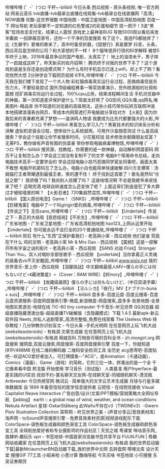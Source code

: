哔哩哔哩 (゜-゜)つロ 干杯~-bilibili
今日头条
西瓜视频 - 原头条视频, 唯一官方网站
网易云音乐
tvb直播-tvb翡翠台直播在线观看-tvb翡翠台在线直播网「高清」
NOW直播
优酷-这世界很酷
中国地图 - 中国卫星地图 - 中国高清航拍地图
百度一下
网址导航
老玩家都不一定知道的红色警戒2的彩蛋和细节
捏一把汗！3波“黑客”现场攻击支付宝，结果让人震惊
游戏史上最神圣BUG 导致5000观众看后突发羊癫疯
一招屏蔽百家号，还你一个干净的百度搜索
有了这个，我连PS都抛弃了！
比《生僻字》更难的歌来了，高中时备受折磨，《琵琶行》真是噩梦
抖音，头条，西瓜背后是怎样的公司？和大家想的不一样！
8个猫咪诡异行径的科学解释
被禁5年终于上映，2018年最具争议的国产电影，太真实了！
地上的油漆未干，男子摔了一跤就成这样了，昨天新买的佐丹奴啊！
腾讯终于对我的世界下手了？这个游戏到底是生存还是创造模式啊？
为什么有时手机显示已连上wifi，却上不了网？看完恍然大悟
2分钟学会下载网页视频 6不6_哔哩哔哩 (゜-゜)つロ 干杯~-bilibili
今天我在我们楼下发现了一个大人物
彩虹猫病毒真实运行全过程，恶搞病毒但是杀伤力大，不要轻易尝试
国外顶级编程赛事一等奖效果演示，世外桃源般的壮观和震撼
挖矿病毒实际运行全过程，100%cpu占用，结束进程瞬间复活
手机浏览器中的神器，第一次知道差评保护是什么？简直太好用了
QQ空间,QQ头像,qq网名,唯美图片-精品库
你不知道的浏览器的高级用法，这些小技巧带你玩转互联网冲浪
本地搭建浪漫表白网页，零成本内网穿透打开电脑就分享给对方
【火影】因为你 我后来的青春都充满了梦想——漩涡鸣人物语 我要成为比先代都要强大的火影_哔哩哔哩 (゜-゜)つロ 干杯~-bilibili
黑客怎么学习入门？黑客技术的知识体系分析和讲解
虚拟机安装全过程，想体验什么系统就用，可用作沙盒随意测试
什么是高级搜索？学会这个技能让你节省搜索时间，少花冤枉钱
技术修改余额跟朋友炫富？无需PS，教你做有声音有图的伪富豪
带你参观电脑病毒博物馆_哔哩哔哩 (゜-゜)つロ 干杯~-bilibili
搜资源，找教程，你需要的是一款神器，自动解析网盘密码
网页不让复制怎么办？学会这三招没有复制不了的文字
电脑8个常用命令总结，走向电脑技术高手一定要学会的
学会这招电脑小技巧恶搞同学室友同事吧，画面太美不敢想
电脑开机密码忘了怎么办，电脑小白也能简单快速破解
四川方言爆笑：汤姆猫打王者荣耀遇到最强王者，笑的遭不住！
终于找到这首歌了！歌名竟然叫“仓鼠之歌”！
我骄傲了吗？我向别人炫耀了吗？
这是啥情况啊 不会是我姥爷来收钱来了吧？
这喝完酒 地球自转速度怎么还变快了呢？
上面这哥们到底是犯了多大罪过才被砌墙里的啊？
【火影忍者】720集超然混剪_哔哩哔哩 (゜-゜)つロ 干杯~-bilibili
【国人原创电音】Game！（SNKS）_哔哩哔哩 (゜-゜)つロ 干杯~-bilibili
【巨硬鬼畜】电脑中了一个叫girigiri爱的病毒_哔哩哔哩 (゜-゜)つロ 干杯~-bilibili
【传说之下】无伤sans_哔哩哔哩 (゜-゜)つロ 干杯~-bilibili
【Undertale】传说之下 - 真正的大结局【慈悲结局】【不杀生】_哔哩哔哩 (゜-゜)つロ 干杯~-bilibili
广东省地图 - 广东省卫星地图 - 广东省高清航拍地图
hao123_上网从这里开始
【Undertale】你可能永远不会打全的20个普通结局_哔哩哔哩 (゜-゜)つロ 干杯~-bilibili
陨石 有什么“东西”正保护着我们 - 老高與小茉 - 西瓜视频
他们是谁 究竟在干什么 鸡的文明 - 老高與小茉 Mr & Mrs Gao - 西瓜视频
【震撼】这是一部解开所有宇宙之谜的影片 - 老高與小茉 - 西瓜视频
【SANS 对战 Frisk】Stronger Than You，双人对唱妙杀那些歌手 - 西瓜视频
【undertale】当你拿着正义灵魂的装备去vs不灭安戴因_哔哩哔哩 (゜-゜)つロ 干杯~-bilibili
www.pixiv.net
我的世界音乐-爱上你 - 西瓜视频
【泪腺挑战】中文翻唱最感人MV⭐僕らの手には何もないけど⭐《藏进繁星》⭐（Cover：RAM WIRE）【祈Inory】_哔哩哔哩 (゜-゜)つロ 干杯~-bilibili
【收藏级画质】僕らの手には何もないけど、（中日双语字幕）_哔哩哔哩 (゜-゜)つロ 干杯~-bilibili
【ヨルシカ】「夜行」MV【ナブナ/n-buna × suis】_哔哩哔哩 (゜-゜)つロ 干杯~-bilibili
盘多多-百度云盘-百度云搜索-百度云盘资源搜索-百度网盘搜索引擎-微盘,新浪微盘-网盘搜索_盘多多
街景地图-全景地图实景游览-地球在线
TIC-80 tiny computer
千千音乐-听见世界
QQ浏览器
超级直播隐藏港澳台版-超级直播TV破解版（含隐藏模式）下载 1.4.5 最新apk-新云软件园
Neets_你私人追剧管家_高清完整版_免费在线观看
The Useless Web
转存教程！几分钟教你识别盲文 - 今日头条 -手机光明网
在任意网页上玩飞机大战(websiteasteroids) - 有格调
文章生成器
在任意网页上玩飞机大战(websiteasteroids)-有格调
萌娘百科 万物皆可萌的百科全书 - zh.moegirl.org
网盘搜索
搜网盘,百度云搜索,网盘搜索-百度网盘搜索引擎
百度一下，你就知道
[81P/498MB
在线二维码解码器 二维码安全检测工具
全历史
acg港湾吧-百度贴吧--欢迎ACG爱好者加入，可打牌摸鱼--"ACG"，是Animation（卡通动画）、Comics（漫画）、Game（游戏）的简称，它的三位一体，拼凑出的是一个全
千亿像素看中国
邦戈猫
开始使用 学习音乐（测试版）
人类基准
用户Inyerface-最差实践的UI实验
叔叔不约-匿名聊天交友网-在线聊天室-同城随机聊天-漂流瓶
Artbreeder
今日热榜官网
微词云 · 简单强大的文字云艺术生成器
月球与行星多媒体数据库
自 1899 年备受信任的医学信息提供者
云短信 - 在线短信接收
Visual Capitalist
Neave Interactive
广告创意/设计/文案/PPT模板/营销策略大全网址导航 【addog】
earth :: a global map of wind, weather, and ocean conditions
Nebula Artefact
星球-OskarStålberg
此Waifu不存在v3（TWDNEv3）-Gwern
Pixiv Illustration Collection
耳聆网 - 听见世界之美 - (声音分享云|音效素材库)
淘声网 - toSound声音搜索引擎 - 免费音效素材资源|视频游戏配乐下载
ColorSpace-调色板生成器和颜色渐变工具
ColorSpace-调色板生成器和颜色渐变工具
全球航拍爱好者和专业摄影师的作品社区 | 天空之城
粤课堂
咪咕音乐网_放肆听·趣玩乐
vpn - 书签地球-中国首家浏览器书签共享平台
FUUN.FUN | 奇趣网站收藏家
在任意网页上玩飞机大战(websiteasteroids)-有格调
我的世界启动器下载|最新MclauncherBN启动器下载_我的世界中文网
去转盘网
嚓哩文库
设计天堂
搜搜GIF
77工具
小昭来啦
小葱计算
酷嗨导航
今天买啥
书签地球
小可搜搜
东吴证券期货
